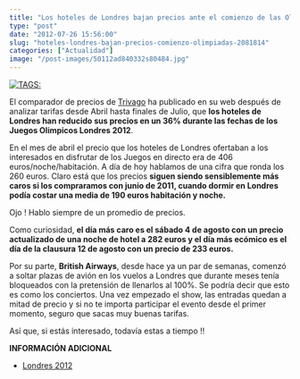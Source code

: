 ```yaml
---
title: "Los hoteles de Londres bajan precios ante el comienzo de las Olimpiadas"
type: "post"
date: "2012-07-26 15:56:00"
slug: "hoteles-londres-bajan-precios-comienzo-olimpiadas-2081814"
categories: ["Actualidad"]
image: "/post-images/50112ad840332s80484.jpg"
---
```


 [ ![ TAGS:](/post-images/50112ad840332s80484.jpg "Londres 2012, bienvenida a los atletas ")](http://www.london2012.com/news/articles/london-2012-gives-athletes-magical-welcome.html)

 El comparador de precios de [Trivago](http://www.trivago.es) ha publicado en su web después de analizar tarifas desde Abril hasta finales de Julio, que **los hoteles de Londres han reducido sus precios en un 36% durante las fechas de los Juegos Olimpicos Londres 2012**.

 En el mes de abril el precio que los hoteles de Londres ofertaban a los interesados en disfrutar de los Juegos en directo era de 406 euros/noche/habitación. A día de hoy hablamos de una cifra que ronda los 260 euros. Claro está que los precios **siguen siendo sensiblemente más caros si los compraramos con junio de 2011, cuando dormir en Londres podía costar una media de 190 euros habitación y noche.**

 Ojo ! Hablo siempre de un promedio de precios.

 Como curiosidad, **el día más caro es el sábado 4 de agosto con un precio actualizado de una noche de hotel a 282 euros y el día más ecómico es el día de la clausura 12 de agosto con un precio de 233 euros.**

 Por su parte, **British Airways**, desde hace ya un par de semanas, comenzó a soltar plazas de avión en los vuelos a Londres que durante meses tenía bloqueados con la pretensión de llenarlos al 100%. Se podría decir que esto es como los conciertos. Una vez empezado el show, las entradas quedan a mitad de precio y si no te importa participar el evento desde el primer momento, seguro que sacas muy buenas tarifas.

 Así que, si estás interesado, todavía estas a tiempo !!

 **INFORMACIÓN ADICIONAL**

- [ Londres 2012](http://www.london2012.com/news/articles/london-2012-gives-athletes-magical-welcome.html)